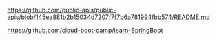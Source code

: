 https://github.com/public-apis/public-apis/blob/145ea881b2b15034d7207f7f7b6a781994fbb574/README.md

https://github.com/cloud-boot-camp/learn-SpringBoot
